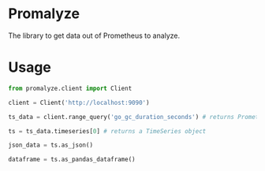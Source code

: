 Promalyze
===

The library to get data out of Prometheus to analyze.

# Usage

```python
from promalyze.client import Client

client = Client('http://localhost:9090')

ts_data = client.range_query('go_gc_duration_seconds') # returns PrometheusData object

ts = ts_data.timeseries[0] # returns a TimeSeries object

json_data = ts.as_json()

dataframe = ts.as_pandas_dataframe()

```
